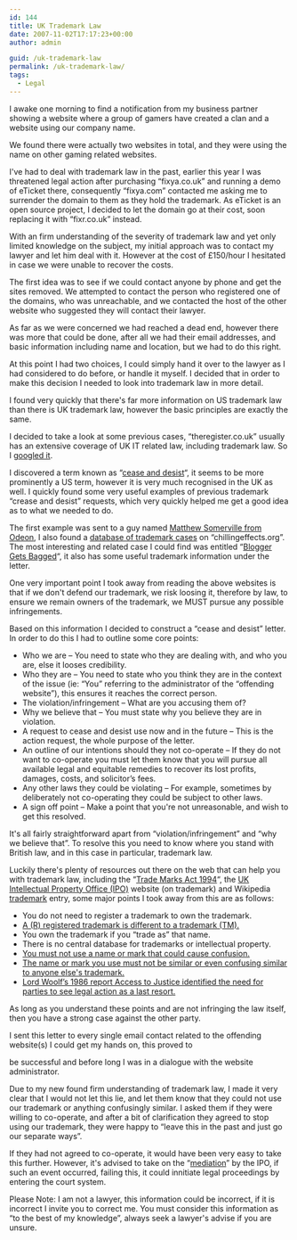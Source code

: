 ```yaml
---
id: 144
title: UK Trademark Law
date: 2007-11-02T17:17:23+00:00
author: admin

guid: /uk-trademark-law
permalink: /uk-trademark-law/
tags:
  - Legal
---
```

<p class="lead">
  I awake one morning to find a notification from my business partner showing a website where a group of gamers have created a clan and a website using our company name.
</p>

<!--more-->

We found there were actually two websites in total, and they were using the name on other gaming related websites.

I've had to deal with trademark law in the past, earlier this year I was threatened legal action after purchasing &#8220;fixya.co.uk&#8221; and running a demo of eTicket there, consequently &#8220;fixya.com&#8221; contacted me asking me to surrender the domain to them as they hold the trademark. As eTicket is an open source project, I decided to let the domain go at their cost, soon replacing it with &#8220;fixr.co.uk&#8221; instead.

With an firm understanding of the severity of trademark law and yet only limited knowledge on the subject, my initial approach was to contact my lawyer and let him deal with it. However at the cost of £150/hour I hesitated in case we were unable to recover the costs.

The first idea was to see if we could contact anyone by phone and get the sites removed. We attempted to contact the person who registered one of the domains, who was unreachable, and we contacted the host of the other website who suggested they will contact their lawyer.

As far as we were concerned we had reached a dead end, however there was more that could be done, after all we had their email addresses, and basic information including name and location, but we had to do this right.

At this point I had two choices, I could simply hand it over to the lawyer as I had considered to do before, or handle it myself. I decided that in order to make this decision I needed to look into trademark law in more detail.

I found very quickly that there's far more information on US trademark law than there is UK trademark law, however the basic principles are exactly the same.

I decided to take a look at some previous cases, &#8220;theregister.co.uk&#8221; usually has an extensive coverage of UK IT related law, including trademark law. So I [googled it](http://www.google.co.uk/search?q=site%3Atheregister.co.uk+trademark).

I discovered a term known as &#8220;[cease and desist](http://en.wikipedia.org/wiki/Cease_and_desist)&#8220;, it seems to be more prominently a US term, however it is very much recognised in the UK as well. I quickly found some very useful examples of previous trademark &#8220;crease and desist&#8221; requests, which very quickly helped me get a good idea as to what we needed to do.

The first example was sent to a guy named [Matthew Somerville from Odeon](http://www.dracos.co.uk/odeon/odeon1.txt), I also found a [database of trademark cases](http://www.chillingeffects.org/trademark/notice.cgi) on &#8220;chillingeffects.org&#8221;. The most interesting and related case I could find was entitled &#8220;[Blogger Gets Bagged](http://www.chillingeffects.org/trademark/notice.cgi?NoticeID=4043)&#8220;, it also has some useful trademark information under the letter.

One very important point I took away from reading the above websites is that if we don't defend our trademark, we risk loosing it, therefore by law, to ensure we remain owners of the trademark, we MUST pursue any possible infringements.

Based on this information I decided to construct a &#8220;cease and desist&#8221; letter. In order to do this I had to outline some core points:

  * Who we are &#8211; You need to state who they are dealing with, and who you are, else it looses credibility.
  * Who they are &#8211; You need to state who you think they are in the context of the issue (ie: “You” referring to the administrator of the “offending website”), this ensures it reaches the correct person.
  * The violation/infringement &#8211; What are you accusing them of?
  * Why we believe that &#8211; You must state why you believe they are in violation.
  * A request to cease and desist use now and in the future &#8211; This is the action request, the whole purpose of the letter.
  * An outline of our intentions should they not co-operate &#8211; If they do not want to co-operate you must let them know that you will pursue all available legal and equitable remedies to recover its lost profits, damages, costs, and solicitor’s fees.
  * Any other laws they could be violating &#8211; For example, sometimes by deliberately not co-operating they could be subject to other laws.
  * A sign off point &#8211; Make a point that you're not unreasonable, and wish to get this resolved.

It's all fairly straightforward apart from &#8220;violation/infringement&#8221; and &#8220;why we believe that&#8221;. To resolve this you need to know where you stand with British law, and in this case in particular, trademark law.

Luckily there's plenty of resources out there on the web that can help you with trademark law, including the &#8220;[Trade Marks Act 1994](http://en.wikipedia.org/wiki/Trade_Marks_Act_1994)&#8220;, the [UK Intellectual Property Office (IPO)](http://www.ipo.gov.uk/tm/t-manage/t-useenforce.htm) website (on trademark) and Wikipedia [trademark](http://en.wikipedia.org/wiki/Trademark) entry, some major points I took away from this are as follows:

  * You do not need to register a trademark to own the trademark.
  * [A (R) registered trademark is different to a trademark (TM).](http://www.ipo.gov.uk/tm/t-manage/t-useenforce/t-useenforce-show.htm)
  * You own the trademark if you &#8220;trade as&#8221; that name.
  * There is no central database for trademarks or intellectual property.
  * [You must not use a name or mark that could cause confusion.](http://www.opsi.gov.uk/acts/acts1994/ukpga_19940026_en_2#pt1-pb3-l1g10)
  * [The name or mark you use must not be similar or even confusing similar to anyone else's trademark.](http://www.opsi.gov.uk/acts/acts1994/ukpga_19940026_en_2#pt1-pb3-l1g10)
  * [Lord Woolf’s 1986 report Access to Justice identified the need for parties to see legal action as a last resort.](http://www.ipo.gov.uk/tm/t-manage/t-useenforce/t-useenforce-dispute/t-useenforce-dispute-before.htm)

As long as you understand these points and are not infringing the law itself, then you have a strong case against the other party.

I sent this letter to every single email contact related to the offending website(s) I could get my hands on, this proved to
  
be successful and before long I was in a dialogue with the website administrator.

Due to my new found firm understanding of trademark law, I made it very clear that I would not let this lie, and let them know that they could not use our trademark or anything confusingly similar. I asked them if they were willing to co-operate, and after a bit of clarification they agreed to stop using our trademark, they were happy to &#8220;leave this in the past and just go our separate ways&#8221;.

If they had not agreed to co-operate, it would have been very easy to take this further. However, it's advised to take on the &#8220;[mediation](http://www.ipo.gov.uk/tm/t-manage/t-useenforce/t-useenforce-dispute/t-useenforce-dispute-alternative/t-useenforce-dispute-alternative-mediation.htm)&#8221; by the IPO, if such an event occurred, failing this, it could innitiate legal proceedings by entering the court system.

Please Note: I am not a lawyer, this information could be incorrect, if it is incorrect I invite you to correct me. You must consider this information as &#8220;to the best of my knowledge&#8221;, always seek a lawyer's advise if you are unsure.
